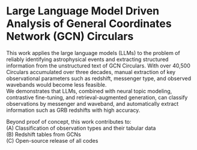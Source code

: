 # Large Language Model Driven Analysis of General Coordinates Network (GCN) Circulars

This work applies the large language models (LLMs) to the problem of reliably identifying astrophysical events and extracting structured information from the unstructured text of GCN Circulars. With over 40,500 Circulars accumulated over three decades, manual extraction of key observational parameters such as redshift, messenger type, and observed wavebands would become less feasible.<br>
We demonstrates that LLMs, combined with neural topic modeling, contrastive fine-tuning, and retrieval-augmented generation, can classify observations by messenger and waveband, and automatically extract information such as GRB redshifts with high accuracy.

Beyond proof of concept, this work contributes to:<br> 
(A) Classification of observation types and their tabular data <br>
(B) Redshift tables from GCNs <br> 
(C) Open-source release of all codes
